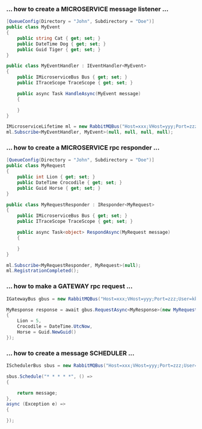 ### ... how to create a MICROSERVICE message listener ...

```csharp
[QueueConfig(Directory = "John", Subdirectory = "Doe")]
public class MyEvent
{
    public string Cat { get; set; }
    public DateTime Dog { get; set; }
    public Guid Tiger { get; set; }
}
```
```csharp
public class MyEventHandler : IEventHandler<MyEvent>
{
    public IMicroserviceBus Bus { get; set; }
    public ITraceScope TraceScope { get; set; }

    public async Task HandleAsync(MyEvent message)
    {

    }
}
```
```csharp
IMicroserviceLifetime ml = new RabbitMQBus("Host=xxx;VHost=yyy;Port=zzz;User=kkk;Password=www;AppId=mmm");
ml.Subscribe<MyEventHandler, MyEvent>(null, null, null, null);
```



### ... how to create a MICROSERVICE rpc responder ...

```csharp
[QueueConfig(Directory = "John", Subdirectory = "Doe")]
public class MyRequest
{
    public int Lion { get; set; }
    public DateTime Crocodile { get; set; }
    public Guid Horse { get; set; }
}
```
```csharp
public class MyRequestResponder : IResponder<MyRequest>
{
    public IMicroserviceBus Bus { get; set; }
    public ITraceScope TraceScope { get; set; }

    public async Task<object> RespondAsync(MyRequest message)
    {

    }
}
```
```csharp
ml.Subscribe<MyRequestResponder, MyRequest>(null);
ml.RegistrationCompleted();
```



### ... how to make a GATEWAY rpc request ...

```csharp
IGatewayBus gbus = new RabbitMQBus("Host=xxx;VHost=yyy;Port=zzz;User=kkk;Password=www;AppId=ggg");
```
```csharp
MyResponse response = await gbus.RequestAsync<MyResponse>(new MyRequest() 
{ 
    Lion = 5, 
    Crocodile = DateTime.UtcNow,
    Horse = Guid.NewGuid()
});
```



### ... how to create a message SCHEDULER ...

```csharp
ISchedulerBus sbus = new RabbitMQBus("Host=xxx;VHost=yyy;Port=zzz;User=kkk;Password=www;AppId=sss");
```
```csharp
sbus.Schedule("* * * * *", () =>
{

    return message;
},
async (Exception e) =>
{

});
```
